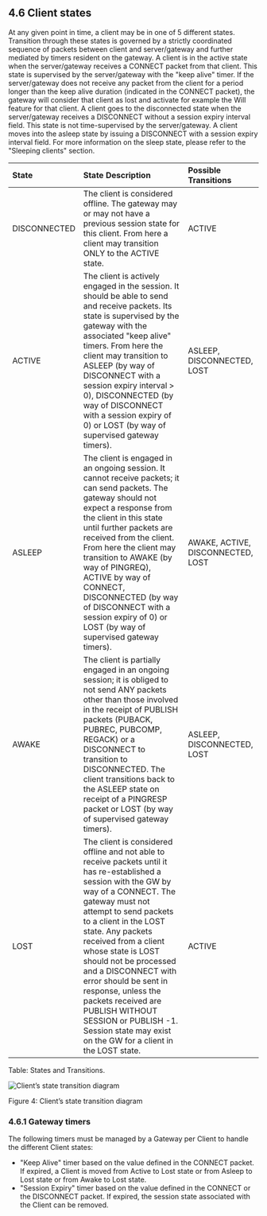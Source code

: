 <!-- transformation-note: left upstream numbering of headings for verification -->
## 4.6 Client states

At any given point in time, a client may be in one of 5 different states.
Transition through these states is governed by a strictly coordinated sequence of packets between client and server/gateway and
further mediated by timers resident on the gateway.
A client is in the active state when the server/gateway receives a CONNECT packet from that client.
This state is supervised by the server/gateway with the "keep alive" timer.
If the server/gateway does not receive any packet from the client for a period longer than the keep alive duration
(indicated in the CONNECT packet), the gateway will consider that client as lost and activate for example the Will feature for that client.
A client goes to the disconnected state when the server/gateway receives a DISCONNECT without a session expiry interval field.
This state is not time-supervised by the server/gateway.
A client moves into the asleep state by issuing a DISCONNECT with a session expiry interval field.
For more information on the sleep state, please refer to the "Sleeping clients" section.

| State        | State Description                                                                                                                                                                                                                                                                                                                                                                                                                                                                                   | Possible Transitions              |
|:-------------|:----------------------------------------------------------------------------------------------------------------------------------------------------------------------------------------------------------------------------------------------------------------------------------------------------------------------------------------------------------------------------------------------------------------------------------------------------------------------------------------------------|:----------------------------------|
| DISCONNECTED | The client is considered offline. The gateway may or may not have a previous session state for this client. From here a client may transition ONLY to the ACTIVE state.                                                                                                                                                                                                                                                                                                                             | ACTIVE                            |
| ACTIVE       | The client is actively engaged in the session. It should be able to send and receive packets. Its state is supervised by the gateway with the associated "keep alive" timers. From here the client may transition to ASLEEP (by way of DISCONNECT with a session expiry interval > 0), DISCONNECTED (by way of DISCONNECT with a session expiry of 0) or LOST (by way of supervised gateway timers).                                                                                                | ASLEEP,  DISCONNECTED, LOST       |
| ASLEEP       | The client is engaged in an ongoing session. It cannot receive packets; it can send packets. The gateway should not expect a response from the client in this state until further packets are received from the client. From here the client may transition to AWAKE (by way of PINGREQ), ACTIVE by way of CONNECT, DISCONNECTED (by way of DISCONNECT with a session expiry of 0) or LOST (by way of supervised gateway timers).                                                                   | AWAKE, ACTIVE, DISCONNECTED, LOST |
| AWAKE        | The client is partially engaged in an ongoing session; it is obliged to not send ANY packets other than those involved in the receipt of PUBLISH packets (PUBACK, PUBREC, PUBCOMP, REGACK) or a DISCONNECT to transition to DISCONNECTED. The client transitions back to the ASLEEP state on receipt of a PINGRESP packet or LOST (by way of supervised gateway timers).                                                                                                                            | ASLEEP, DISCONNECTED, LOST        |
| LOST         | The client is considered offline and not able to receive packets until it has re-established a session with the GW by way of a CONNECT. The gateway must not attempt to send packets to a client in the LOST state. Any packets received from a client whose state is LOST should not be processed and a DISCONNECT with error should be sent in response, unless the packets received are PUBLISH WITHOUT SESSION or PUBLISH -1. Session state may exist on the GW for a client in the LOST state. | ACTIVE                            |

Table: States and Transitions.
<!-- transformation-note: table caption injected. -->

![Client’s state transition diagram](images/the-state-diagram.svg "Client’s state transition diagram")

Figure 4: Client’s state transition diagram

<!-- transformation-note: left upstream numbering of headings for verification -->
### 4.6.1 Gateway timers

The following timers must be managed by a Gateway per Client to handle the different Client states:

- "Keep Alive" timer based on the value defined in the CONNECT packet.
  If expired, a Client is moved from Active to Lost state or from Asleep to Lost state or from Awake to Lost state.
- "Session Expiry" timer based on the value defined in the CONNECT or the DISCONNECT packet.
  If expired, the session state associated with the Client can be removed.
